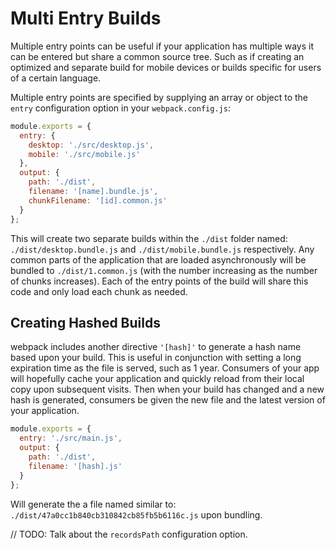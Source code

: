 # Multi Entry Builds

Multiple entry points can be useful if your application has multiple ways it can be entered but share a common source tree. Such as if creating an optimized and separate build for mobile devices or builds specific for users of a certain language.

Multiple entry points are specified by supplying an array or object to the `entry` configuration option in your `webpack.config.js`:

``` javascript
module.exports = {
  entry: {
    desktop: './src/desktop.js',
    mobile: './src/mobile.js'
  },
  output: {
    path: './dist',
    filename: '[name].bundle.js',
    chunkFilename: '[id].common.js'
  }
};
```

This will create two separate builds within the `./dist` folder named: `./dist/desktop.bundle.js` and `./dist/mobile.bundle.js` respectively. Any common parts of the application that are loaded asynchronously will be bundled to `./dist/1.common.js` (with the number increasing as the number of chunks increases). Each of the entry points of the build will share this code and only load each chunk as needed.

## Creating Hashed Builds

webpack includes another directive `'[hash]'` to generate a hash name based upon your build. This is useful in conjunction with setting a long expiration time as the file is served, such as 1 year. Consumers of your app will hopefully cache your application and quickly reload from their local copy upon subsequent visits. Then when your build has changed and a new hash is generated, consumers be given the new file and the latest version of your application.

``` javascript
module.exports = {
  entry: './src/main.js',
  output: {
    path: './dist',
    filename: '[hash].js'
  }
};
```

Will generate the a file named similar to: `./dist/47a0cc1b840cb310842cb85fb5b6116c.js` upon bundling.

// TODO: Talk about the `recordsPath` configuration option.
